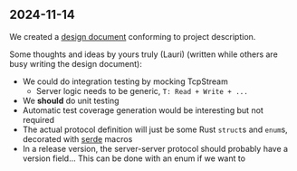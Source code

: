 ## 2024-11-14

We created a [design document](design.md) conforming to project description.

Some thoughts and ideas by yours truly (Lauri) (written while others are busy writing the design document):
- We could do integration testing by mocking TcpStream
  - Server logic needs to be generic, `T: Read + Write + ...`
- We __should__ do unit testing
- Automatic test coverage generation would be interesting but not required
- The actual protocol definition will just be some Rust `struct`s and `enum`s, decorated with [serde](https://serde.rs/) macros
- In a release version, the server-server protocol should probably have a version field... This can be done with an enum if we want to
